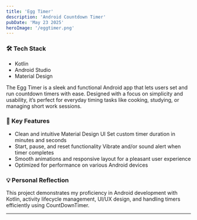 ```yaml
---
title: 'Egg Timer'
description: 'Android Countdown Timer'
pubDate: 'May 23 2025'
heroImage: '/eggtimer.png'
---
```


### 🛠 Tech Stack
- Kotlin
- Android Studio 
- Material Design

The Egg Timer is a sleek and functional Android app that lets users set and run countdown timers with ease. Designed with a focus on simplicity and usability, it’s perfect for everyday timing tasks like cooking, studying, or managing short work sessions.

### 🚀 Key Features

- Clean and intuitive Material Design UI
Set custom timer duration in minutes and seconds
- Start, pause, and reset functionality
Vibrate and/or sound alert when timer completes
- Smooth animations and responsive layout for a pleasant user experience
- Optimized for performance on various Android devices

### 💡 Personal Reflection

This project demonstrates my proficiency in Android development with Kotlin, activity lifecycle management, UI/UX design, and handling timers efficiently using CountDownTimer.

--- 